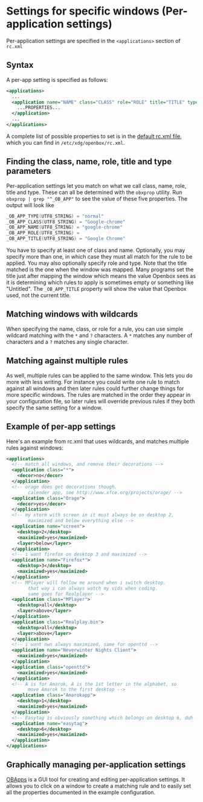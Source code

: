 # Settings for specific windows (Per-application settings)

Per-application settings are specified in the `<applications>` section of `rc.xml`

## Syntax

A per-app setting is specified as follows:

```xml
<applications>
  ...
  <application name="NAME" class="CLASS" role="ROLE" title="TITLE" type="TYPE">
    ...PROPERTIES...
  </application>
  ...
</applications>
```

A complete list of possible properties to set is in the
[default rc.xml file](https://git.icculus.org/?p=mikachu/openbox.git;a=blob_plain;f=data/rc.xml;hb=master),
which you can find in `/etc/xdg/openbox/rc.xml`.

## Finding the class, name, role, title and type parameters

Per-application settings let you match on what we call class, name, role, title
and type. These can all be determined with the `obxprop` utility.
Run `obxprop | grep "^_OB_APP"` to see the value of these five properties.
The output will look like

```c
_OB_APP_TYPE(UTF8_STRING) = "normal"
_OB_APP_CLASS(UTF8_STRING) = "Google-chrome"
_OB_APP_NAME(UTF8_STRING) = "google-chrome"
_OB_APP_ROLE(UTF8_STRING) =
_OB_APP_TITLE(UTF8_STRING) = "Google Chrome"
```

You have to specify at least one of class and name. Optionally, you may
specify more than one, in which case they must all match for the rule to
be applied. You may also optionally specify role and type. Note that the
title matched is the one when the window was mapped. Many programs set
the title just after mapping the window which means the value Openbox
sees as it is determining which rules to apply is sometimes empty or
something like "Untitled". The `_OB_APP_TITLE` property will show the
value that Openbox used, not the current title.

## Matching windows with wildcards

When specifying the name, class, or role for a rule, you can use simple
wildcard matching with the `*` and `?` characters. A `*` matches any
number of characters and a `?` matches any single character.

## Matching against multiple rules

As well, multiple rules can be applied to the same window. This lets you
do more with less writing. For instance you could write one rule to
match against all windows and then later rules could further change
things for more specific windows. The rules are matched in the order
they appear in your configuration file, so later rules will override
previous rules if they both specify the same setting for a window.

## Example of per-app settings

Here's an example from rc.xml that uses wildcards, and matches multiple
rules against windows:

```xml
<applications>
  <!-- match all windows, and remove their decorations -->
  <application class="*">
    <decor>no</decor>
  </application>
  <!-- orage does get decorations though.
        calender app, see http://www.xfce.org/projects/orage/ -->
  <application class="Orage">
    <decor>yes</decor>
  </application>
  <!-- my xterm with screen in it must always be on desktop 2,
        maximized and below everything else -->
  <application name="screen">
    <desktop>2</desktop>
    <maximized>yes</maximized>
    <layer>below</layer>
  </application>
  <!-- i want firefox on desktop 3 and maximized -->
  <application name="Firefox*">
    <desktop>3</desktop>
    <maximized>yes</maximized>
  </application>
  <!-- MPlayer will follow me around when i switch desktop.
        that way i can always watch my vids when coding.
        same goes for Realplayer -->
  <application class="MPlayer">
    <desktop>all</desktop>
    <layer>above</layer>
  </application>
  <application class="Realplay.bin">
    <desktop>all</desktop>
    <layer>above</layer>
  </application>
  <!-- i want nwn always maximized, same for openttd -->
  <application name="Neverwinter Nights Client">
    <maximized>yes</maximized>
  </application>
  <application class="openttd">
    <maximized>yes</maximized>
  </application>
  <!-- A is for Amarok, A is the 1st letter in the alphabet, so
        move Amarok to the first desktop -->
  <application class="Amarokapp">
    <desktop>1</desktop>
    <maximized>yes</maximized>
  </application>
  <!-- Easytag is obviously something which belongs on desktop 6, duh -->
  <application name="easytag">
    <desktop>6</desktop>
    <maximized>yes</maximized>
  </application>
</applications>
```

## Graphically managing per-application settings

[OBApps](https://sourceforge.net/projects/obapps/) is a GUI tool for
creating and editing per-application settings. It allows you to click on
a window to create a matching rule and to easily set all the properties
documented in the example configuration.
